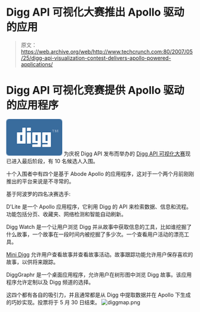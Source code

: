 # Digg API 可视化大赛推出 Apollo 驱动的应用

> 原文：<https://web.archive.org/web/http://www.techcrunch.com:80/2007/05/25/digg-api-visualization-contest-delivers-apollo-powered-applications/>

# Digg API 可视化竞赛提供 Apollo 驱动的应用程序

[![](img/3b425f7012f15d22f12fdf317fb722fe.png)](https://web.archive.org/web/20220701020600/http://www.digg.com/) 为庆祝 Digg API 发布而举办的 [Digg API 可视化大赛](https://web.archive.org/web/20220701020600/http://digg.com/contest)现已进入最后阶段，有 10 名候选人入围。

十个入围者中有四个是基于 Abode Apollo 的应用程序，这对于一个两个月前刚刚推出的平台来说是不寻常的。

基于阿波罗的四名决赛选手:

D'Lite 是一个 Apollo 应用程序，它利用 Digg 的 API 来检索数据、信息和流程。功能包括分页、收藏夹、网络检测和智能自动刷新。

Digg Watch 是一个让用户浏览 Digg 并从故事中获取信息的工具，比如谁挖掘了什么故事，一个故事在一段时间内被挖掘了多少次。一个查看用户活动的漂亮工具。

[Mini Digg](https://web.archive.org/web/20220701020600/http://diggcontest.com/minidigg/) 允许用户查看故事并查看故事活动。故事跟踪功能允许用户保存喜欢的故事，以供将来跟踪。

DiggGraphr 是一个桌面应用程序，允许用户在树形图中浏览 Digg 故事。该应用程序允许定制以及 Digg 频道的选择。

这四个都有各自的吸引力，并且通常都是从 Digg 中提取数据并在 Apollo 下生成的巧妙实现。投票将于 5 月 30 日结束。
![diggmap.png](img/b1b9f7a7c6b6121dfbdd8e9f429411c1.png)